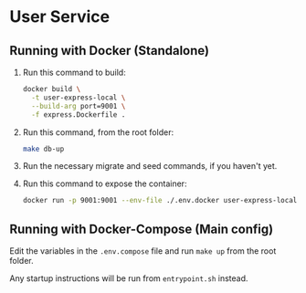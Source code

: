 # User Service

## Running with Docker (Standalone)

1. Run this command to build:
    ```sh
    docker build \
      -t user-express-local \
      --build-arg port=9001 \
      -f express.Dockerfile .
    ```
2. Run this command, from the root folder:
    ```sh
    make db-up
    ```

3. Run the necessary migrate and seed commands, if you haven't yet.

4. Run this command to expose the container:
    ```sh
    docker run -p 9001:9001 --env-file ./.env.docker user-express-local
    ```

## Running with Docker-Compose (Main config)

Edit the variables in the `.env.compose` file and run `make up` from the root folder.

Any startup instructions will be run from `entrypoint.sh` instead.
